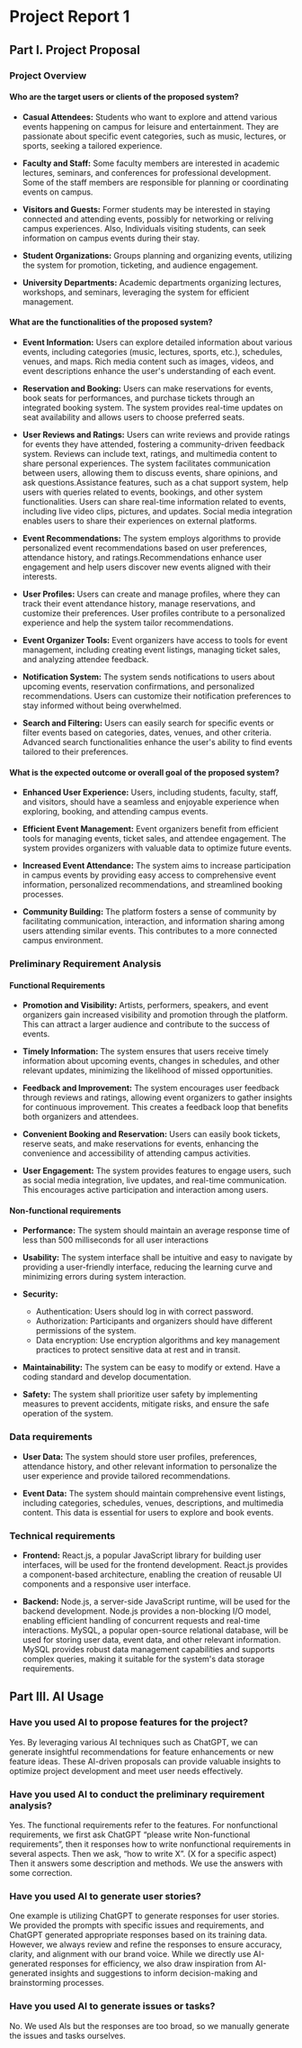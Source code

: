 # Project Report 1

## Part I. Project Proposal

### Project Overview

#### Who are the target users or clients of the proposed system?

* **Casual Attendees:**
 Students who want to explore and attend various events happening on campus for leisure and entertainment. They are passionate about specific event categories, such as music, lectures, or sports, seeking a tailored experience.

* **Faculty and Staff:**
 Some faculty members are interested in academic lectures, seminars, and conferences for professional development. Some of the staff members are responsible for planning or coordinating events on campus.

* **Visitors and Guests:**
 Former students may be interested in staying connected and attending events, possibly for networking or reliving campus experiences. Also, Individuals visiting students, can seek information on campus events during their stay.

* **Student Organizations:**
  Groups planning and organizing events, utilizing the system for promotion, ticketing, and audience engagement.

* **University Departments:**
  Academic departments organizing lectures, workshops, and seminars, leveraging the system for efficient management.

#### What are the functionalities of the proposed system?

* **Event Information:**
  Users can explore detailed information about various events, including categories (music, lectures, sports, etc.), schedules, venues, and maps. Rich media content such as images, videos, and event descriptions enhance the user's understanding of each event.
  
* **Reservation and Booking:**
  Users can make reservations for events, book seats for performances, and purchase tickets through an integrated booking system. The system provides real-time updates on seat availability and allows users to choose preferred seats.

* **User Reviews and Ratings:**
  Users can write reviews and provide ratings for events they have attended, fostering a community-driven feedback system. Reviews can include text, ratings, and multimedia content to share personal experiences. The system facilitates communication between users, allowing them to discuss events, share opinions, and ask questions.Assistance features, such as a chat support system, help users with queries related to events, bookings, and other system functionalities. Users can share real-time information related to events, including live video clips, pictures, and updates. Social media integration enables users to share their experiences on external platforms.

* **Event Recommendations:**
  The system employs algorithms to provide personalized event recommendations based on user preferences, attendance history, and ratings.Recommendations enhance user engagement and help users discover new events aligned with their interests.

* **User Profiles:**
  Users can create and manage profiles, where they can track their event attendance history, manage reservations, and customize their preferences. User profiles contribute to a personalized experience and help the system tailor recommendations.

* **Event Organizer Tools:**
  Event organizers have access to tools for event management, including creating event listings, managing ticket sales, and analyzing attendee feedback.

* **Notification System:**
  The system sends notifications to users about upcoming events, reservation confirmations, and personalized recommendations. Users can customize their notification preferences to stay informed without being overwhelmed.

* **Search and Filtering:**
  Users can easily search for specific events or filter events based on categories, dates, venues, and other criteria. Advanced search functionalities enhance the user's ability to find events tailored to their preferences.

#### What is the expected outcome or overall goal of the proposed system?

* **Enhanced User Experience:**
  Users, including students, faculty, staff, and visitors, should have a seamless and enjoyable experience when exploring, booking, and attending campus events.

* **Efficient Event Management:**
  Event organizers benefit from efficient tools for managing events, ticket sales, and attendee engagement. The system provides organizers with valuable data to optimize future events.

* **Increased Event Attendance:**
  The system aims to increase participation in campus events by providing easy access to comprehensive event information, personalized recommendations, and streamlined booking processes.

* **Community Building:**
  The platform fosters a sense of community by facilitating communication, interaction, and information sharing among users attending similar events. This contributes to a more connected campus environment.

### Preliminary Requirement Analysis

#### Functional Requirements

* **Promotion and Visibility:**
  Artists, performers, speakers, and event organizers gain increased visibility and promotion through the platform. This can attract a larger audience and contribute to the success of events.

* **Timely Information:**
  The system ensures that users receive timely information about upcoming events, changes in schedules, and other relevant updates, minimizing the likelihood of missed opportunities.

* **Feedback and Improvement:**
  The system encourages user feedback through reviews and ratings, allowing event organizers to gather insights for continuous improvement. This creates a feedback loop that benefits both organizers and attendees.

* **Convenient Booking and Reservation:**
  Users can easily book tickets, reserve seats, and make reservations for events, enhancing the convenience and accessibility of attending campus activities.

* **User Engagement:**
  The system provides features to engage users, such as social media integration, live updates, and real-time communication. This encourages active participation and interaction among users.

#### Non-functional requirements

* **Performance:**
  The system should maintain an average response time of less than 500 milliseconds for all user interactions

* **Usability:**
  The system interface shall be intuitive and easy to navigate by providing a user-friendly interface, reducing the learning curve and minimizing errors during system interaction.

* **Security:**
  * Authentication: Users should log in with correct password.
  * Authorization: Participants and organizers should have different permissions of the system.
  * Data encryption: Use encryption algorithms and key management practices to protect sensitive data at rest and in transit.

* **Maintainability:**
The system can be easy to modify or extend. Have a coding standard and develop documentation.

* **Safety:**
The system shall prioritize user safety by implementing measures to prevent accidents, mitigate risks, and ensure the safe operation of the system.

### Data requirements

* **User Data:**
  The system should store user profiles, preferences, attendance history, and other relevant information to personalize the user experience and provide tailored recommendations.

* **Event Data:**
  The system should maintain comprehensive event listings, including categories, schedules, venues, descriptions, and multimedia content. This data is essential for users to explore and book events.

### Technical requirements

* **Frontend:**
  React.js, a popular JavaScript library for building user interfaces, will be used for the frontend development. React.js provides a component-based architecture, enabling the creation of reusable UI components and a responsive user interface.

* **Backend:**
  Node.js, a server-side JavaScript runtime, will be used for the backend development. Node.js provides a non-blocking I/O model, enabling efficient handling of concurrent requests and real-time interactions.
  MySQL, a popular open-source relational database, will be used for storing user data, event data, and other relevant information. MySQL provides robust data management capabilities and supports complex queries, making it suitable for the system's data storage requirements.

## Part III. AI Usage

### Have you used AI to propose features for the project?

Yes. By leveraging various AI techniques such as ChatGPT, we can generate insightful recommendations for feature enhancements or new feature ideas. These AI-driven proposals can provide valuable insights to optimize project development and meet user needs effectively.

### Have you used AI to conduct the preliminary requirement analysis? 

Yes. The functional requirements refer to the features. For nonfunctional requirements, we first ask ChatGPT “please write Non-functional requirements”, then it responses how to write nonfunctional requirements in several aspects. Then we ask, “how to write X”. (X for a specific aspect) Then it answers some description and methods. We use the answers with some correction. 

### Have you used AI to generate user stories?

One example is utilizing ChatGPT to generate responses for user stories. We provided the prompts with specific issues and requirements, and ChatGPT generated appropriate responses based on its training data. However, we always review and refine the responses to ensure accuracy, clarity, and alignment with our brand voice. While we directly use AI-generated responses for efficiency, we also draw inspiration from AI-generated insights and suggestions to inform decision-making and brainstorming processes.

### Have you used AI to generate issues or tasks?

No. We used AIs but the responses are too broad, so we manually generate the issues and tasks ourselves.

